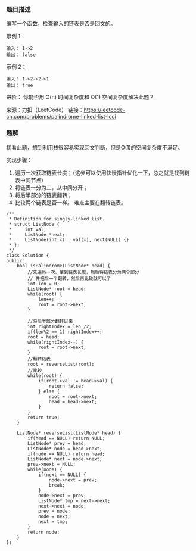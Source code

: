 ### 题目描述
编写一个函数，检查输入的链表是否是回文的。

示例 1：
```
输入： 1->2
输出： false 
```

示例 2：
```
输入： 1->2->2->1
输出： true 
```

进阶：
你能否用 O(n) 时间复杂度和 O(1) 空间复杂度解决此题？

来源：力扣（LeetCode）
链接：https://leetcode-cn.com/problems/palindrome-linked-list-lcci

### 题解
初看此题，想到利用栈很容易实现回文判断，但是O(1)的空间复杂度不满足。  

实现步骤：
1. 遍历一次获取链表长度；（这步可以使用快慢指针优化一下，总之就是找到链表中间节点）
2. 将链表一分为二，从中间分开；
3. 将后半部分的链表翻转；
4. 比较两个链表是否一样。
难点主要在翻转链表。

```
/**
 * Definition for singly-linked list.
 * struct ListNode {
 *     int val;
 *     ListNode *next;
 *     ListNode(int x) : val(x), next(NULL) {}
 * };
 */
class Solution {
public:
    bool isPalindrome(ListNode* head) {
        //先遍历一次，拿到链表长度，然后将链表分为两个部分
        // 并把后一半翻转，然后再比较就可以了
        int len = 0;
        ListNode* root = head;
        while(root) {
            len++;
            root = root->next;
        }

        //将后半部分翻转过来
        int rightIndex = len /2;
        if(len%2 == 1) rightIndex++;
        root = head;
        while(rightIndex--) {
            root = root->next;
        }
        //翻转链表
        root = reverseList(root);
        //比较
        while(root) {
            if(root->val != head->val) {
                return false;
            } else {
                root = root->next;
                head = head->next;
            }
        }
        return true;
    }

    ListNode* reverseList(ListNode* head) {
        if(head == NULL) return NULL;
        ListNode* prev = head;
        ListNode* node = head->next;
        if(node == NULL) return head;
        ListNode* next = node->next;
        prev->next = NULL;
        while(node) {
            if(next == NULL) {
                node->next = prev;
                break;
            }
            node->next = prev;
            ListNode* tmp = next->next;
            next->next = node;
            prev = node;
            node = next;
            next = tmp;
        }
        return node;
    }
};

```